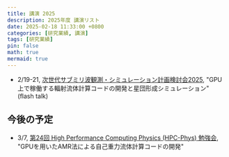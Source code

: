```yaml
---
title: 講演 2025
description: 2025年度 講演リスト 
date: 2025-02-18 11:33:00 +0800
categories: [研究業績, 講演]
tags: [研究業績]
pin: false
math: true
mermaid: true
---
```


- 2/19-21, [次世代サブミリ波観測・シミュレーション計画検討会2025](https://sites.google.com/g.ecc.u-tokyo.ac.jp/resarchcamp2025/%E3%83%9B%E3%83%BC%E3%83%A0), "GPU上で稼働する輻射流体計算コードの開発と星団形成シミュレーション" (flash talk)

## 今後の予定
- 3/7, [第24回 High Performance Computing Physics (HPC-Phys) 勉強会](https://hpc-phys.kek.jp/workshop/workshop250307.html), "GPUを用いたAMR法による自己重力流体計算コードの開発"

